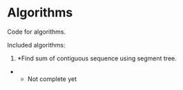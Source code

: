 Algorithms
==========

Code for algorithms.

Included algorithms:
1. *Find sum of contiguous sequence using segment tree.


* - Not complete yet
